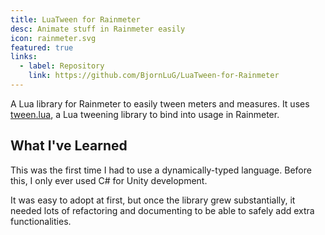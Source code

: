 ```yaml
---
title: LuaTween for Rainmeter
desc: Animate stuff in Rainmeter easily
icon: rainmeter.svg
featured: true
links:
  - label: Repository
    link: https://github.com/BjornLuG/LuaTween-for-Rainmeter
---
```


A Lua library for Rainmeter to easily tween meters and measures. It uses [tween.lua](https://github.com/kikito/tween.lua), a Lua tweening library to bind into usage in Rainmeter.

## What I've Learned

This was the first time I had to use a dynamically-typed language. Before this, I only ever used C# for Unity development.

It was easy to adopt at first, but once the library grew substantially, it needed lots of refactoring and documenting to be able to safely add extra functionalities.
